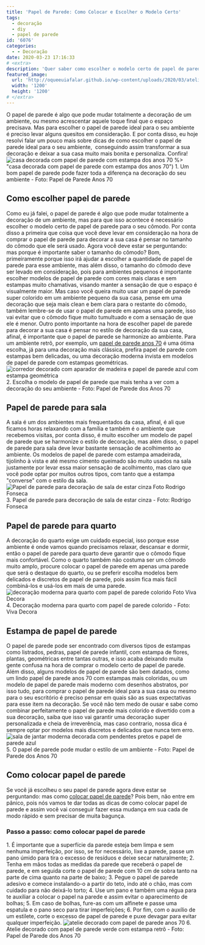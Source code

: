 ```yaml
---
title: 'Papel de Parede: Como Colocar e Escolher o Modelo Certo'
tags:
  - decoração
  - diy
  - papel de parede
id: '6076'
categories:
  - - Decoração
date: 2020-03-23 17:16:33
# <extra>
description: 'Quer saber como escolher o modelo certo de papel de parede para a sua casa e aprender como a colocá-lo? Então, acesse nosso post e anote todas as dicas.'
featured_image: 
  url: 'http://oqueeuiafalar.github.io/wp-content/uploads/2020/03/atelie-decorado-com-papel-de-parede-anos-70.jpg'
  width: '1200'
  height: '1200'
# </extra>
---
```


O papel de parede é algo que pode mudar totalmente a decoração de um ambiente, ou mesmo acrescentar aquele toque final que o espaço precisava. Mas para escolher o papel de parede ideal para o seu ambiente é preciso levar alguns quesitos em consideração. E por conta disso, eu hoje resolvi falar um pouco mais sobre dicas de como escolher o papel de parede ideal para o seu ambiente,  conseguindo assim transformar a sua decoração e deixar a sua casa muito mais bonita e personaliza. Confira! ![casa decorada com papel de parede com estampa dos anos 70](/wp-content/uploads/2020/03/casa-decorada-com-papel-de-parede-com-estampa-dos-anos-70.jpg) %> "casa decorada com papel de parede com estampa dos anos 70") 1. Um bom papel de parede pode fazer toda a diferença na decoração do seu ambiente - Foto: Papel de Parede Anos 70

## Como escolher papel de parede

Como eu já falei, o papel de parede é algo que pode mudar totalmente a decoração de um ambiente, mas para que isso acontece é necessário escolher o modelo certo de papel de parede para o seu cômodo. Por conta disso a primeira que coisa que você deve levar em consideração na hora de comprar o papel de parede para decorar a sua casa é pensar no tamanho do cômodo que ele será usado. Agora você deve estar se perguntando: mas porque é importante saber o tamanho do cômodo? Bom, primeiramente porque isso irá ajudar a escolher a quantidade de papel de parede para esse ambiente, mas além disso, o tamanho do cômodo deve ser levado em consideração, pois para ambientes pequenos é importante escolher modelos de papel de parede com cores mais claras e sem estampas muito chamativas, visando manter a sensação de que o espaço é visualmente maior. Mas caso você queira muito usar um papel de parede super colorido em um ambiente pequeno da sua casa, pense em uma decoração que seja mais clean e bem clara para o restante do cômodo, também lembre-se de usar o papel de parede em apenas uma parede, isso vai evitar que o cômodo fique muito tumultuado e com a sensação de que ele é menor. Outro ponto importante na hora de escolher papel de parede para decorar a sua casa é pensar no estilo de decoração da sua casa, afinal, é importante que o papel de parede se harmonize ao ambiente. Para um ambiente retrô, por exemplo, um [papel de parede anos 70](https://www.papeldeparededosanos70.com) é uma ótima escolha, já para uma decoração mais clássica, prefira papel de parede com estampas bem delicadas, ou uma decoração moderna invista em modelos de papel de parede com estampas geométricas. ![corredor decorado com aparador de madeira e papel de parede azul com estampa geométrica](/wp-content/uploads/2020/03/corredor-decorado-com-aparador-de-madeira-e-papel-de-parede-azul-com-estampa-geométrica.jpg) 2. Escolha o modelo de papel de parede que mais tenha a ver com a decoração do seu ambiente - Foto: Papel de Parede dos Anos 70

## Papel de parede para sala

A sala é um dos ambientes mais frequentados da casa, afinal, é ali que ficamos horas relaxando com a família e também é o ambiente que recebemos visitas, por conta disso, é muito escolher um modelo de papel de parede que se harmonize o estilo de decoração, mas além disso, o papel de parede para sala deve levar bastante sensação de acolhimento ao ambiente. Os modelos de papel de parede com estampa amadeirada, tijolinho à vista e até mesmo cimento queimado são muito usados na sala justamente por levar essa maior sensação de acolhimento, mas claro que você pode optar por muitos outros tipos, com tanto que a estampa "converse" com o estilo da sala. ![Papel de parede para decoração de sala de estar cinza Foto Rodrigo Fonseca](/wp-content/uploads/2020/03/Papel-de-parede-para-decoração-de-sala-de-estar-cinza-Foto-Rodrigo-Fonseca.jpg "Papel de parede para decoração de sala de estar cinza") 3. Papel de parede para decoração de sala de estar cinza - Foto: Rodrigo Fonseca

## Papel de parede para quarto

A decoração do quarto exige um cuidado especial, isso porque esse ambiente é onde vamos quando precisamos relaxar, descansar e dormir, então o papel de parede para quarto deve garantir que o cômodo fique mais confortável. Como o quarto também não costuma ser um cômodo muito amplo, procure colocar o papel de parede em apenas uma parede que será o destaque do quarto, ou se preferir escolha modelos bem delicados e discretos de papel de parede, pois assim fica mais fácil combiná-los e usá-los em mais de uma parede. ![decoração moderna para quarto com papel de parede colorido Foto Viva Decora](/wp-content/uploads/2020/03/decoração-moderna-para-quarto-com-papel-de-parede-colorido-Foto-Viva-Decora-1.jpg "decoração moderna para quarto com papel de parede colorido") 4. Decoração moderna para quarto com papel de parede colorido - Foto: Viva Decora

## Estampa de papel de parede

O papel de parede pode ser encontrado com diversos tipos de estampas como listrados, pedras, papel de parede infantil, com estampa de flores, plantas, geométricas entre tantas outras, e isso acaba deixando muita gente confusa na hora de comprar o modelo certo de papel de parede. Além disso, alguns modelos de papel de parede são bem datados, como um lindo papel de parede anos 70 com estampas mais coloridas, ou um modelo de papel de parede mais moderno com desenhos abstratos, por isso tudo, para comprar o papel de parede ideal para a sua casa ou mesmo para o seu escritório é preciso pensar em quais são as suas expectativas para esse item na decoração. Se você não tem medo de ousar e sabe como combinar perfeitamente o papel de parede mais colorido e divertido com a sua decoração, saiba que isso vai garantir uma decoração super personalizada e cheia de irreverência, mas caso contrario, nossa dica é sempre optar por modelos mais discretos e delicados que nunca tem erro. ![sala de jantar moderna decorada com pendentes pretos e papel de parede azul](/wp-content/uploads/2020/03/sala-de-jantar-moderna-decorada-com-pendentes-pretos-e-papel-de-parede-azul.jpg "sala de jantar moderna decorada com pendentes pretos e papel de parede azul") 5. O papel de parede pode mudar o estilo de um ambiente - Foto: Papel de Parede dos Anos 70

## Como colocar papel de parede

Se você já escolheu o seu papel de parede agora deve estar se perguntando: mas como [colocar papel de parede](https://www.papeldeparededosanos70.com/lookbook/instrucoes-sobre-como-colocar-papel-de-parede/?fbclid=IwAR2eLZ7bazM3QtpGnTkko1ifNHrYhr9NH7Ysq7wvnkWYqLjou-wZP9R4BAU)? Pois bem, não entre em pânico, pois nós vamos te dar todas as dicas de como colocar papel de parede e assim você vai conseguir fazer essa mudança em sua cada de modo rápido e sem precisar de muita bagunça.

### Passo a passo: como colocar papel de parede

1\. É importante que a superfície da parede esteja bem limpa e sem nenhuma imperfeição, por isso, se for necessário, lixe a parede, passe um pano úmido para tira o excesso de resíduos e deixe secar naturalmente; 2. Tenha em mãos todas as medidas da parede que receberá o papel de parede, e em seguida corte o papel de parede com 10 cm de sobra tanto na parte de cima quanto na parte de baixo; 3. Pegue o papel de parede adesivo e comece instalando-o a partir do teto, indo até o chão, mas com cuidado para não deixá-lo torto; 4. Use um pano e também uma régua para te auxiliar a colocar o papel na parede e assim evitar o aparecimento de bolhas; 5. Em caso de bolhas, fure-as com um alfinete e passe uma espatula e o pano seco para tirar imperfeições; 6. Por fim, com o auxílio de um estilete, corte o excesso de papel de parede e puxe devagar para evitar qualquer imperfeição. ![atelie decorado com papel de parede anos 70](/wp-content/uploads/2020/03/atelie-decorado-com-papel-de-parede-anos-70.jpg "atelie decorado com papel de parede anos 70") 6. Atelie decorado com papel de parede verde com estampa retrô - Foto: Papel de Parede dos Anos 70
